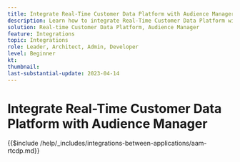 ```yaml
---
title: Integrate Real-Time Customer Data Platform with Audience Manager
description: Learn how to integrate Real-Time Customer Data Platform with Audience Manager. 
solution: Real-time Customer Data Platform, Audience Manager
feature: Integrations
topic: Integrations
role: Leader, Architect, Admin, Developer
level: Beginner
kt:
thumbnail:
last-substantial-update: 2023-04-14
---
```


# Integrate Real-Time Customer Data Platform with Audience Manager

{{$include /help/_includes/integrations-between-applications/aam-rtcdp.md}}
